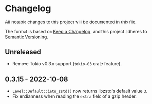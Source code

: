 # Changelog

All notable changes to this project will be documented in this file.

The format is based on [Keep a Changelog](https://keepachangelog.com/en/1.0.0), and this project adheres to [Semantic Versioning](https://semver.org/spec/v2.0.0.html).

## Unreleased

- Remove Tokio v0.3.x support (`tokio-03` crate feature).

## 0.3.15 - 2022-10-08

- `Level::Default::into_zstd()` now returns libzstd's default value `3`.
- Fix endianness when reading the `extra` field of a gzip header.
